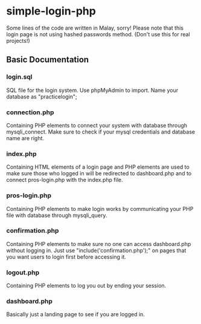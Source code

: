 # simple-login-php
Some lines of the code are written in Malay, sorry!
Please note that this login page is not using hashed passwords method. (Don't use this for real projects!)

## Basic Documentation

### login.sql
SQL file for the login system. Use phpMyAdmin to import. Name your database as "practicelogin";

### connection.php
Containing PHP elements to connect your system with database through mysqli_connect. Make sure to check if your mysql credentials and database name are right.

### index.php
Containing HTML elements of a login page and PHP elements are used to make sure those who logged in will be redirected to dashboard.php and to connect pros-login.php with the index.php file.

### pros-login.php
Containing PHP elements to make login works by communicating your PHP file with database through mysqli_query.  

### confirmation.php
Containing PHP elements to make sure no one can access dashboard.php without logging in. Just use "include('confirmation.php');" on pages that you want users to login first before accessing it.

### logout.php
Containing PHP elements to log you out by ending your session. 

### dashboard.php
Basically just a landing page to see if you are logged in.
